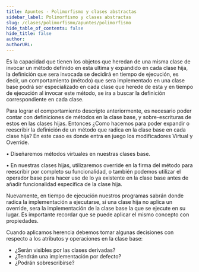 ```yaml
---
title: Apuntes - Polimorfismo y clases abstractas
sidebar_label: Polimorfismo y clases abstractas
slug: /clases/polimorfismo/apuntes/polimorfismo
hide_table_of_contents: false
hide_title: false
author: 
authorURL: 
---
```

Es la capacidad que tienen los objetos que heredan de una misma clase de invocar un método definido en esta ultima y expandido en cada clase hija, la definición que sera invocada se decidirá en tiempo de ejecución, es decir, un comportamiento (método) que sera implementado en una clase base podrá ser especializado en cada clase que herede de esta y en tiempo de ejecución al invocar este método, se ira a buscar la definición correspondiente en cada clase.

Para lograr el comportamiento descripto anteriormente, es necesario poder contar con definiciones de métodos en la clase base, y sobre-escrituras de estos en las clases hijas. 
Entonces ¿Como hacemos para poder expandir o reescribir la definición de un método que radica en la clase base en cada clase hija?  En este caso es donde entra en juego los modificadores Virtual y Override. 

• Diseñaremos métodos virtuales en nuestras clases base. 

• En nuestras clases hijas, utilizaremos override en la firma del método para reescribir por completo su funcionalidad, o también podemos utilizar el operador base para hacer uso de lo ya existente en la clase base antes de añadir funcionalidad especifica de la clase hija. 

Nuevamente, en tiempo de ejecución nuestros programas sabrán donde radica la implementación a ejecutarse, si una clase hija no aplica un override, sera la implementación de la clase base la que se ejecute en su lugar.
Es importante recordar que se puede aplicar el mismo concepto con propiedades.

Cuando aplicamos herencia debemos tomar algunas decisiones con respecto a los atributos y operaciones en la clase base:
* ¿Serán visibles por las clases derivadas?
* ¿Tendrán una implementación por defecto?
* ¿Podrán sobrescribirse?